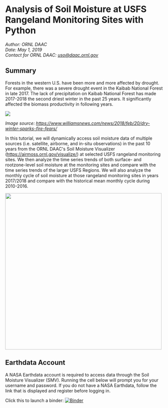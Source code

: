 # Analysis of Soil Moisture at USFS Rangeland Monitoring Sites with Python
*Author: ORNL DAAC*  
*Date: May 1, 2019*  
*Contact for ORNL DAAC: uso@daac.ornl.gov*

## Summary
Forests in the western U.S. have been more and more affected by drought. For example, there was a severe drought event in the Kaibab National Forest in late 2017. The lack of precipitation on Kaibab National Forest has made 2017-2018 the second driest winter in the past 25 years. It significantly affected the biomass productivity in following years. 

<img src="https://westernnews.media.clients.ellingtoncms.com/img/photos/2018/02/20/Boundary_Fire_t715.jpg"/>

*Image source: https://www.williamsnews.com/news/2018/feb/20/dry-winter-sparks-fire-fears/*

In this tutorial, we will dynamically access soil moisture data of multiple sources (i.e. satellite, airborne, and in-situ observations) in the past 10 years from the ORNL DAAC's Soil Moisture Visualizer (https://airmoss.ornl.gov/visualize/) at selected USFS rangeland monitoring sites. We then analyze the time series trends of both surface- and rootzone-level soil moisture at the monitoring sites and compare with the time series trends of the larger USFS Regions. We will also analyze the monthly cycle of soil moisture at those rangeland monitoring sites in years 2017/2018 and compare with the historical mean monthly cycle during 2010-2016.

<img src="https://webmap.ornl.gov/img/DAAC_logo_blue_text_transparent_bg_web_0.png" width="500"/>


## Earthdata Account

A NASA Earthdata account is required to access data through the Soil Moisture Visualizer (SMV). Running the cell below will prompt you for your username and password. If you do not have a NASA Earthdata, follow the link that is displayed and register before logging in.

Click this to launch a binder:
[![Binder](https://mybinder.org/badge_logo.svg)](https://mybinder.org/v2/gh/yaxingwei/usfs_nasa_workshop_day3/master)
